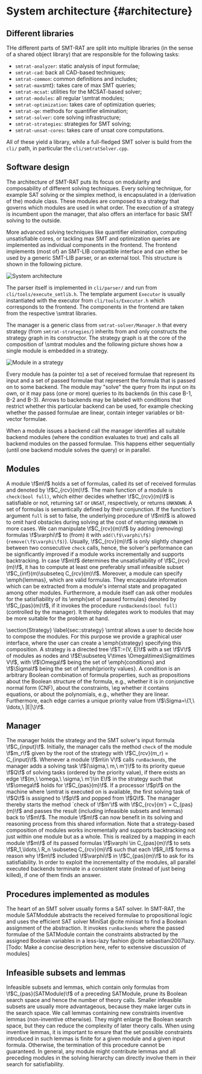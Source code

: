 # System architecture {#architecture}

## Different libraries

THe different parts of SMT-RAT are split into multiple libraries (in the sense of a shared object library) that are responsible for the following tasks:

- `smtrat-analyzer`: static analysis of input formulae;
- `smtrat-cad`: back all CAD-based techniques;
- `smtrat-common`: common definitions and includes;
- `smtrat-max`smt}: takes care of max SMT queries;
- `smtrat-mcsat`: utilities for the MCSAT-based solver;
- `smtrat-modules`: all regular \smtrat modules;
- `smtrat-optimization`: takes care of optimization queries;
- `smtrat-qe`: methods for quantifier elimination;
- `smtrat-solver`: core solving infrastructure;
- `smtrat-strategies`: strategies for SMT solving;
- `smtrat-unsat-cores`: takes care of unsat core computations.

All of these yield a library, while a full-fledged SMT solver is build from the `cli/` path, in particular the `cli/smtratSolver.cpp`.

## Software design

The architecture of SMT-RAT puts its focus on modularity and composability of different solving techniques.
Every solving technique, for example SAT solving or the simplex method, is encapsulated in a (derivation of the) module class.
These modules are composed to a strategy that governs which modules are used in what order.
The execution of a strategy is incumbent upon the manager, that also offers an interface for basic SMT solving to the outside.

More advanced solving techniques like quantifier elimination, computing unsatisfiable cores, or tackling max SMT and optimization queries are implemented as individual components in the frontend.
The frontend implements (most of) an SMT-LIB compatible interface and can either be used by a generic SMT-LIB parser, or an external tool.
This structure is shown in the following picture.

![System architecture](system_architecture.png)

The parser itself is implemented in `cli/parser/` and run from `cli/tools/execute_smtlib.h`. The template argument `Executor` is usually instantiated with the executor from `cli/tools/Executor.h` which corresponds to the frontend.
The components in the frontend are taken from the respective \smtrat libraries.

The manager is a generic class from `smtrat-solver/Manager.h` that every strategy (from `smtrat-strategies/`) inherits from and only constructs the strategy graph in its constructor.
The strategy graph is at the core of the composition of \smtrat modules and the following picture shows how a single module is embedded in a strategy.

![Module in a strategy](module_in_strategy.png)

Every module has (a pointer to) a set of received formulae that represent its input and a set of passed formulae that represent the formula that is passed on to some backend.
The module may "solve" the query from its input on its own, or it may pass (one or more) queries to its backends (in this case B-1, B-2 and B-3).
Arrows to backends may be labeled with conditions that restrict whether this particular backend can be used, for example checking whether the passed formulae are linear, contain integer variables or bit-vector formulae.

When a module issues a backend call the manager identifies all suitable backend modules (where the condition evaluates to true) and calls all backend modules on the passed formulae. This happens either sequentially (until one backend module solves the query) or in parallel.

## Modules

A module \f$m\f$ holds a set of formulas, called its set of received formulas and denoted by \f$C_{rcv}(m)\f$. The main function of a module is `check(bool full)`, which either decides whether \f$C_{rcv}(m)\f$ is satisfiable or not, returning `SAT` or `UNSAT`, respectively, or returns `UNKNOWN`. A set of formulas is semantically defined by their conjunction. If the function's argument `full` is set to false, the underlying procedure of \f$m\f$ is allowed to omit hard obstacles during solving at the cost of returning `UNKNOWN` in more cases. We can manipulate \f$C_{rcv}(m)\f$ by adding (removing) formulas \f$\varphi\f$ to (from) it with `add(\f$\varphi\f$)` (`remove(\f$\varphi\f$)`). Usually, \f$C_{rcv}(m)\f$ is only slightly changed between two consecutive `check` calls, hence, the solver's performance can be significantly improved if a module works incrementally and supports backtracking. In case \f$m\f$ determines the unsatisfiability of \f$C_{rcv}(m)\f$, it has to compute at least one preferably small infeasible subset \f$C_{inf}(m)\subseteq C_{rcv}(m)\f$. Moreover, a module can specify \emph{lemmas}, which are valid formulas. They encapsulate information which can be extracted from a module's internal state and propagated among other modules. Furthermore, a module itself can ask other modules for the satisfiability of its \emph{set of passed formulas} denoted by \f$C_{pas}(m)\f$, if it invokes the procedure `runBackends(bool full)` (controlled by the manager). It thereby delegates work to modules that may be more suitable for the problem at hand. 

\section{Strategy}
\label{sec::strategy}
\smtrat allows a user to decide how to compose the modules. For this purpose we provide a graphical user interface, where the user can create a \emph{strategy} specifying this composition. A strategy is a directed tree \f$T:=(V, E)\f$ with a set \f$V\f$ of modules as nodes and \f$E\subseteq V\times \Omega\times\Sigma\times V\f$, with \f$\Omega\f$ being the set of \emph{conditions} and \f$\Sigma\f$ being the set of \emph{priority values}. A condition is an arbitrary Boolean combination of formula properties, such as propositions about the Boolean structure of the formula, e.g., whether it is in conjunctive normal form (CNF), about the constraints, \eg whether it contains equations, or about the polynomials, e.g., whether they are linear. Furthermore, each edge carries a unique priority value from \f$\Sigma=\{1,\ \ldots,\ |E|\}\f$.

## Manager

The manager holds the strategy and the SMT solver's input formula \f$C_{input}\f$. Initially, the manager calls the method `check` of the module \f$m_r\f$ given by the root of the strategy with \f$C_{rcv}(m_r) = C_{input}\f$. Whenever a module \f$m\in V\f$ calls `runBackends`, the manager adds a solving task \f$(\sigma,\ m,\ m')\f$ to its priority queue \f$Q\f$ of solving tasks (ordered by the priority value), if there exists an edge \f$(m,\ \omega,\ \sigma,\ m')\in E\f$  in the strategy such that \f$\omega\f$ holds for \f$C_{pas}(m)\f$. If a processor \f$p\f$ on the machine where \smtrat is executed on is available, the first solving task of \f$Q\f$ is assigned to \f$p\f$ and popped from \f$Q\f$. The manager thereby starts the method `check of \f$m'\f$ with \f$C_{rcv}(m') = C_{pas}(m)\f$ and passes the result (including infeasible subsets and lemmas) back to \f$m\f$. The module \f$m\f$ can now benefit in its solving and reasoning process from this shared information. Note that a strategy-based composition of modules works incrementally and supports backtracking not just within one module but as a whole. This is realized by a mapping in each module \f$m\f$ of its passed formulas \f$\varphi \in C_{pas}(m)\f$ to sets \f$R_1,\ldots,\ R_n \subseteq C_{rcv}(m)\f$ such that each \f$R_i\f$ forms a reason why \f$m\f$ included \f$\varphi\f$ in \f$C_{pas}(m)\f$ to ask for its satisfiability. In order to exploit the incrementality of the modules, all parallel executed backends terminate in a consistent state (instead of just being killed), if one of them finds an answer.
  
## Procedures implemented as modules

The heart of an SMT solver usually forms a SAT solver. In SMT-RAT, the module SATModdule abstracts the received formulae to propositional logic and uses the efficient SAT solver MiniSat @cite minisat to find a Boolean assignment of the abstraction. It invokes `runBackends` where the passed formulae of the SATModule contain the constraints abstracted by the assigned Boolean variables in a less-lazy fashion @cite sebastiani2007lazy. 
[Todo: Make a concise description here, refer to extensive discussion of modules]

## Infeasible subsets and lemmas

Infeasible subsets and lemmas, which contain only formulas from
\f$C_{pas}(SATModule)\f$ of a preceding SATModule, prune its Boolean search space and hence the number of theory calls. 
Smaller infeasible subsets are usually more advantageous, because they make larger cuts 
in the search space. We call lemmas containing new constraints inventive lemmas (non-inventive otherwise). 
They might enlarge the Boolean search space, but they can reduce the complexity of later theory calls.
When using inventive lemmas, it is important to ensure that the set possible
constraints introduced in such lemmas is finite for a given module and a given 
input formula. Otherwise, the termination of this procedure cannot be guaranteed. In general, any module might contribute lemmas 
and all preceding modules in the solving hierarchy can directly involve them in their search for satisfiability.
